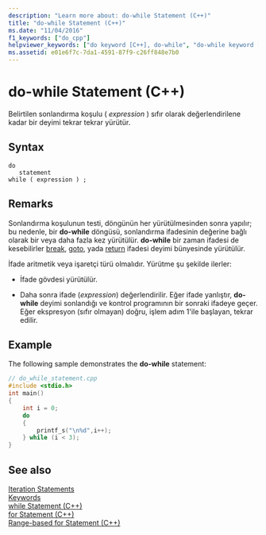 ```yaml
---
description: "Learn more about: do-while Statement (C++)"
title: "do-while Statement (C++)"
ms.date: "11/04/2016"
f1_keywords: ["do_cpp"]
helpviewer_keywords: ["do keyword [C++], do-while", "do-while keyword [C++]", "do keyword [C++]", "while keyword [C++], do-while"]
ms.assetid: e01e6f7c-7da1-4591-87f9-c26ff848e7b0
---
```

# do-while Statement (C++)

Belirtilen sonlandırma koşulu ( *expression* ) sıfır olarak değerlendirilene kadar bir deyimi tekrar tekrar yürütür.

## Syntax

```
do
   statement
while ( expression ) ;
```

## Remarks

Sonlandırma koşulunun testi, döngünün her yürütülmesinden sonra yapılır; bu nedenle, bir **do-while** döngüsü, sonlandırma ifadesinin değerine bağlı olarak bir veya daha fazla kez yürütülür. **do-while** bir zaman ifadesi de kesebilirler [break](../cpp/break-statement-cpp.md), [goto](../cpp/goto-statement-cpp.md), yada [return](../cpp/return-statement-cpp.md) ifadesi deyimi bünyesinde yürütülür.

İfade aritmetik veya işaretçi türü olmalıdır. Yürütme şu şekilde ilerler:

- İfade gövdesi yürütülür.

- Daha sonra ifade (*expression*) değerlendirilir. Eğer ifade yanlıştır, **do-while** deyimi sonlandığı ve kontrol programının bir sonraki ifadeye geçer. Eğer ekspresyon (sıfır olmayan) doğru, işlem adım 1'ile başlayan, tekrar edilir.

## Example

The following sample demonstrates the **do-while** statement:

```cpp
// do_while_statement.cpp
#include <stdio.h>
int main()
{
    int i = 0;
    do
    {
        printf_s("\n%d",i++);
    } while (i < 3);
}
```

## See also

[Iteration Statements](../cpp/iteration-statements-cpp.md)<br/>
[Keywords](../cpp/keywords-cpp.md)<br/>
[while Statement (C++)](../cpp/while-statement-cpp.md)<br/>
[for Statement (C++)](../cpp/for-statement-cpp.md)<br/>
[Range-based for Statement (C++)](../cpp/range-based-for-statement-cpp.md)

